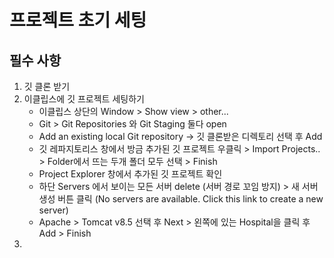 # 프로젝트 초기 세팅

## 필수 사항
1. 깃 클론 받기
2. 이클립스에 깃 프로젝트 세팅하기
    - 이클립스 상단의 Window > Show view > other...
    - Git > Git Repositories 와 Git Staging 둘다 open
    - Add an existing local Git repository -> 깃 클론받은 디렉토리 선택 후 Add
    - 깃 레파지토리스 창에서 방금 추가된 깃 프로젝트 우클릭 > Import Projects.. > Folder에서 뜨는 두개 폴더 모두 선택 > Finish
    - Project Explorer 창에서 추가된 깃 프로젝트 확인
    - 하단 Servers 에서 보이는 모든 서버 delete (서버 경로 꼬임 방지) > 새 서버 생성 버튼 클릭 (No servers are available. Click this link to create a new server)
    - Apache > Tomcat v8.5 선택 후 Next > 왼쪽에 있는 Hospital을 클릭 후 Add > Finish
3. 
